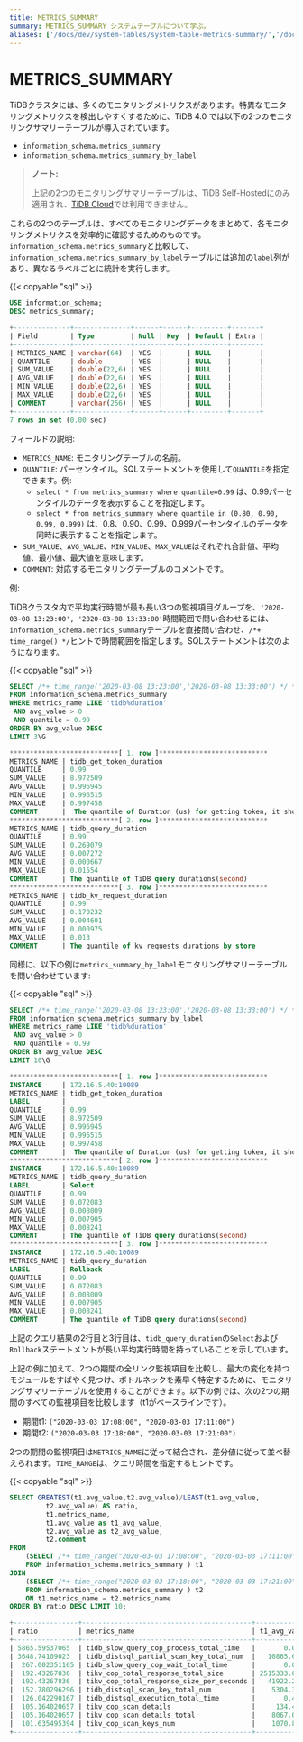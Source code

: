 ```yaml
---
title: METRICS_SUMMARY
summary: METRICS_SUMMARY システムテーブルについて学ぶ。
aliases: ['/docs/dev/system-tables/system-table-metrics-summary/','/docs/dev/reference/system-databases/metrics-summary/','/tidb/dev/system-table-metrics-summary']
---
```


# METRICS_SUMMARY

TiDBクラスタには、多くのモニタリングメトリクスがあります。特異なモニタリングメトリクスを検出しやすくするために、TiDB 4.0 では以下の2つのモニタリングサマリーテーブルが導入されています。

* `information_schema.metrics_summary`
* `information_schema.metrics_summary_by_label`

> **ノート:**
>
> 上記の2つのモニタリングサマリーテーブルは、TiDB Self-Hostedにのみ適用され、[TiDB Cloud](https://docs.pingcap.com/tidbcloud/)では利用できません。

これらの2つのテーブルは、すべてのモニタリングデータをまとめて、各モニタリングメトリクスを効率的に確認するためのものです。`information_schema.metrics_summary`と比較して、`information_schema.metrics_summary_by_label`テーブルには追加の`label`列があり、異なるラベルごとに統計を実行します。

{{< copyable "sql" >}}

```sql
USE information_schema;
DESC metrics_summary;
```

```sql
+--------------+--------------+------+------+---------+-------+
| Field        | Type         | Null | Key  | Default | Extra |
+--------------+--------------+------+------+---------+-------+
| METRICS_NAME | varchar(64)  | YES  |      | NULL    |       |
| QUANTILE     | double       | YES  |      | NULL    |       |
| SUM_VALUE    | double(22,6) | YES  |      | NULL    |       |
| AVG_VALUE    | double(22,6) | YES  |      | NULL    |       |
| MIN_VALUE    | double(22,6) | YES  |      | NULL    |       |
| MAX_VALUE    | double(22,6) | YES  |      | NULL    |       |
| COMMENT      | varchar(256) | YES  |      | NULL    |       |
+--------------+--------------+------+------+---------+-------+
7 rows in set (0.00 sec)
```

フィールドの説明:

* `METRICS_NAME`: モニタリングテーブルの名前。
* `QUANTILE`: パーセンタイル。SQLステートメントを使用して`QUANTILE`を指定できます。例:
    * `select * from metrics_summary where quantile=0.99` は、0.99パーセンタイルのデータを表示することを指定します。
    * `select * from metrics_summary where quantile in (0.80, 0.90, 0.99, 0.999)` は、0.8、0.90、0.99、0.999パーセンタイルのデータを同時に表示することを指定します。
* `SUM_VALUE`、`AVG_VALUE`、`MIN_VALUE`、`MAX_VALUE`はそれぞれ合計値、平均値、最小値、最大値を意味します。
* `COMMENT`: 対応するモニタリングテーブルのコメントです。

例:

TiDBクラスタ内で平均実行時間が最も長い3つの監視項目グループを、`'2020-03-08 13:23:00', '2020-03-08 13:33:00'`時間範囲で問い合わせるには、`information_schema.metrics_summary`テーブルを直接問い合わせ、`/*+ time_range() */`ヒントで時間範囲を指定します。SQLステートメントは次のようになります。

{{< copyable "sql" >}}

```sql
SELECT /*+ time_range('2020-03-08 13:23:00','2020-03-08 13:33:00') */ *
FROM information_schema.metrics_summary
WHERE metrics_name LIKE 'tidb%duration'
 AND avg_value > 0
 AND quantile = 0.99
ORDER BY avg_value DESC
LIMIT 3\G
```

```sql
***************************[ 1. row ]***************************
METRICS_NAME | tidb_get_token_duration
QUANTILE     | 0.99
SUM_VALUE    | 8.972509
AVG_VALUE    | 0.996945
MIN_VALUE    | 0.996515
MAX_VALUE    | 0.997458
COMMENT      |  The quantile of Duration (us) for getting token, it should be small until concurrency limit is reached(second)
***************************[ 2. row ]***************************
METRICS_NAME | tidb_query_duration
QUANTILE     | 0.99
SUM_VALUE    | 0.269079
AVG_VALUE    | 0.007272
MIN_VALUE    | 0.000667
MAX_VALUE    | 0.01554
COMMENT      | The quantile of TiDB query durations(second)
***************************[ 3. row ]***************************
METRICS_NAME | tidb_kv_request_duration
QUANTILE     | 0.99
SUM_VALUE    | 0.170232
AVG_VALUE    | 0.004601
MIN_VALUE    | 0.000975
MAX_VALUE    | 0.013
COMMENT      | The quantile of kv requests durations by store
```

同様に、以下の例は`metrics_summary_by_label`モニタリングサマリーテーブルを問い合わせています:

{{< copyable "sql" >}}

```sql
SELECT /*+ time_range('2020-03-08 13:23:00','2020-03-08 13:33:00') */ *
FROM information_schema.metrics_summary_by_label
WHERE metrics_name LIKE 'tidb%duration'
 AND avg_value > 0
 AND quantile = 0.99
ORDER BY avg_value DESC
LIMIT 10\G
```

```sql
***************************[ 1. row ]***************************
INSTANCE     | 172.16.5.40:10089
METRICS_NAME | tidb_get_token_duration
LABEL        |
QUANTILE     | 0.99
SUM_VALUE    | 8.972509
AVG_VALUE    | 0.996945
MIN_VALUE    | 0.996515
MAX_VALUE    | 0.997458
COMMENT      |  The quantile of Duration (us) for getting token, it should be small until concurrency limit is reached(second)
***************************[ 2. row ]***************************
INSTANCE     | 172.16.5.40:10089
METRICS_NAME | tidb_query_duration
LABEL        | Select
QUANTILE     | 0.99
SUM_VALUE    | 0.072083
AVG_VALUE    | 0.008009
MIN_VALUE    | 0.007905
MAX_VALUE    | 0.008241
COMMENT      | The quantile of TiDB query durations(second)
***************************[ 3. row ]***************************
INSTANCE     | 172.16.5.40:10089
METRICS_NAME | tidb_query_duration
LABEL        | Rollback
QUANTILE     | 0.99
SUM_VALUE    | 0.072083
AVG_VALUE    | 0.008009
MIN_VALUE    | 0.007905
MAX_VALUE    | 0.008241
COMMENT      | The quantile of TiDB query durations(second)
```

上記のクエリ結果の2行目と3行目は、`tidb_query_duration`の`Select`および`Rollback`ステートメントが長い平均実行時間を持っていることを示しています。

上記の例に加えて、2つの期間の全リンク監視項目を比較し、最大の変化を持つモジュールをすばやく見つけ、ボトルネックを素早く特定するために、モニタリングサマリーテーブルを使用することができます。以下の例では、次の2つの期間のすべての監視項目を比較します（t1がベースラインです）。

* 期間t1: `("2020-03-03 17:08:00", "2020-03-03 17:11:00")`
* 期間t2: `("2020-03-03 17:18:00", "2020-03-03 17:21:00")`

2つの期間の監視項目は`METRICS_NAME`に従って結合され、差分値に従って並べ替えられます。`TIME_RANGE`は、クエリ時間を指定するヒントです。

{{< copyable "sql" >}}

```sql
SELECT GREATEST(t1.avg_value,t2.avg_value)/LEAST(t1.avg_value,
         t2.avg_value) AS ratio,
         t1.metrics_name,
         t1.avg_value as t1_avg_value,
         t2.avg_value as t2_avg_value,
         t2.comment
FROM
    (SELECT /*+ time_range("2020-03-03 17:08:00", "2020-03-03 17:11:00")*/ *
    FROM information_schema.metrics_summary ) t1
JOIN
    (SELECT /*+ time_range("2020-03-03 17:18:00", "2020-03-03 17:21:00")*/ *
    FROM information_schema.metrics_summary ) t2
    ON t1.metrics_name = t2.metrics_name
ORDER BY ratio DESC LIMIT 10;
```

```sql
+----------------+------------------------------------------+----------------+------------------+---------------------------------------------------------------------------------------------+
| ratio          | metrics_name                             | t1_avg_value   | t2_avg_value     | comment                                                                                     |
+----------------+------------------------------------------+----------------+------------------+---------------------------------------------------------------------------------------------+
| 5865.59537065  | tidb_slow_query_cop_process_total_time   |       0.016333 |        95.804724 | TiDBスロークエリの統計情報の総時間とスロークエリの総cop処理時間(秒) |
| 3648.74109023  | tidb_distsql_partial_scan_key_total_num  |   10865.666667 |  39646004.4394   | distsql部分スキャンキー数の合計数                                          |
|  267.002351165 | tidb_slow_query_cop_wait_total_time      |       0.003333 |         0.890008 | TiDBスロークエリの統計情報の総時間とスロークエリの総cop待機時間(秒)    |
|  192.43267836  | tikv_cop_total_response_total_size       | 2515333.66667  | 484032394.445    |                                                                             |
|  192.43267836  | tikv_cop_total_response_size_per_seconds |   41922.227778 |   8067206.57408  |                                                                             |
|  152.780296296 | tidb_distsql_scan_key_total_num          |    5304.333333 |    810397.618317 | distsqlスキャン数の合計                                                |
|  126.042290167 | tidb_distsql_execution_total_time        |       0.421622 |        53.142143 | distsql実行の合計時間(秒)                                             |
|  105.164020657 | tikv_cop_scan_details                    |     134.450733 |     14139.379665 |                                                                             |
|  105.164020657 | tikv_cop_scan_details_total              |    8067.043981 |    848362.77991  |                                                                             |
|  101.635495394 | tikv_cop_scan_keys_num                   |    1070.875    |    108838.91113  |                                                                             |
+----------------+------------------------------------------+----------------+------------------+-----------------------------------------------------------------------------+